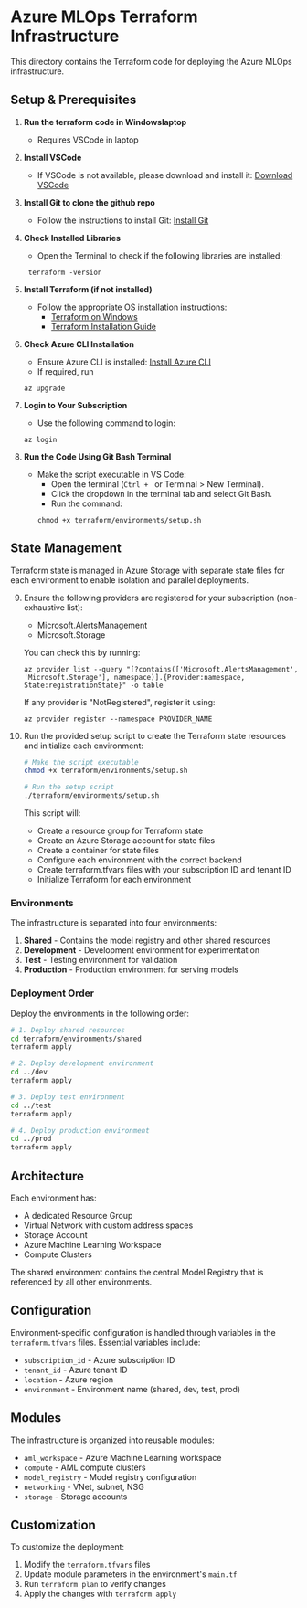 # Azure MLOps Terraform Infrastructure

This directory contains the Terraform code for deploying the Azure MLOps infrastructure.

## Setup & Prerequisites

1. **Run the terraform code in Windowslaptop**
    - Requires VSCode in laptop

2. **Install VSCode**
   - If VSCode is not available, please download and install it: [Download VSCode](https://code.visualstudio.com/download)

3. **Install Git to clone the github repo**
   - Follow the instructions to install Git: [Install Git](https://www.windowscentral.com/how-clone-github-repos-windows-10-11-and-wsl)

4. **Check Installed Libraries**
   - Open the Terminal to check if the following libraries are installed:
   ```
    terraform -version
    ```

5. **Install Terraform (if not installed)**
   - Follow the appropriate OS installation instructions:
     - [Terraform on Windows](https://learn.microsoft.com/en-us/azure/developer/terraform/get-started-windows-bash)
     - [Terraform Installation Guide](https://developer.hashicorp.com/terraform/install)

6. **Check Azure CLI Installation**
   - Ensure Azure CLI is installed: [Install Azure CLI](https://learn.microsoft.com/en-us/cli/azure/install-azure-cli-windows?view=azure-cli-latest&pivots=winget)
   - If required, run
   ```
   az upgrade
   ```

7. **Login to Your Subscription**
   - Use the following command to login:
   ```
   az login
   ```

8. **Run the Code Using Git Bash Terminal**
   - Make the script executable in VS Code:
     - Open the terminal (`Ctrl + ` or Terminal > New Terminal).
     - Click the dropdown in the terminal tab and select Git Bash.
     - Run the command:
     ```
     chmod +x terraform/environments/setup.sh
     ```

## State Management

Terraform state is managed in Azure Storage with separate state files for each environment to enable isolation and parallel deployments.

9. Ensure the following providers are registered for your subscription (non-exhaustive list):
    - Microsoft.AlertsManagement
    - Microsoft.Storage

    You can check this by running:
    ```
    az provider list --query "[?contains(['Microsoft.AlertsManagement', 'Microsoft.Storage'], namespace)].{Provider:namespace, State:registrationState}" -o table
    ```

    If any provider is "NotRegistered", register it using:

    ```
    az provider register --namespace PROVIDER_NAME
    ```

10. Run the provided setup script to create the Terraform state resources and initialize each environment:

    ```bash
    # Make the script executable
    chmod +x terraform/environments/setup.sh

    # Run the setup script
    ./terraform/environments/setup.sh
    ```

    This script will:
    - Create a resource group for Terraform state
    - Create an Azure Storage account for state files
    - Create a container for state files
    - Configure each environment with the correct backend
    - Create terraform.tfvars files with your subscription ID and tenant ID
    - Initialize Terraform for each environment

### Environments

The infrastructure is separated into four environments:

1. **Shared** - Contains the model registry and other shared resources
2. **Development** - Development environment for experimentation
3. **Test** - Testing environment for validation
4. **Production** - Production environment for serving models

### Deployment Order

Deploy the environments in the following order:

```bash
# 1. Deploy shared resources
cd terraform/environments/shared
terraform apply

# 2. Deploy development environment
cd ../dev
terraform apply

# 3. Deploy test environment
cd ../test
terraform apply

# 4. Deploy production environment
cd ../prod
terraform apply
```

## Architecture

Each environment has:
- A dedicated Resource Group
- Virtual Network with custom address spaces
- Storage Account
- Azure Machine Learning Workspace
- Compute Clusters

The shared environment contains the central Model Registry that is referenced by all other environments.

## Configuration

Environment-specific configuration is handled through variables in the `terraform.tfvars` files. Essential variables include:

- `subscription_id` - Azure subscription ID
- `tenant_id` - Azure tenant ID
- `location` - Azure region
- `environment` - Environment name (shared, dev, test, prod)

## Modules

The infrastructure is organized into reusable modules:

- `aml_workspace` - Azure Machine Learning workspace
- `compute` - AML compute clusters
- `model_registry` - Model registry configuration
- `networking` - VNet, subnet, NSG
- `storage` - Storage accounts

## Customization

To customize the deployment:

1. Modify the `terraform.tfvars` files
2. Update module parameters in the environment's `main.tf`
3. Run `terraform plan` to verify changes
4. Apply the changes with `terraform apply`
